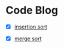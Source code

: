 # Code Blog


- [x] [insertion sort](./blogs/insertion_sort/insertion_Sort.md)
- [x] [merge sort](./blogs/merge_sort/merge_sort.md)

